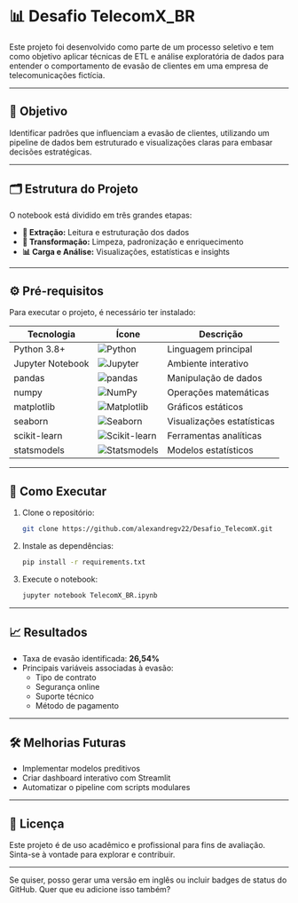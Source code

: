 # 📊 Desafio TelecomX_BR

Este projeto foi desenvolvido como parte de um processo seletivo e tem como objetivo aplicar técnicas de ETL e análise exploratória de dados para entender o comportamento de evasão de clientes em uma empresa de telecomunicações fictícia.

---

## 🧠 Objetivo

Identificar padrões que influenciam a evasão de clientes, utilizando um pipeline de dados bem estruturado e visualizações claras para embasar decisões estratégicas.

---

## 🗂 Estrutura do Projeto

O notebook está dividido em três grandes etapas:

- **📌 Extração:** Leitura e estruturação dos dados
- **🔧 Transformação:** Limpeza, padronização e enriquecimento
- **📊 Carga e Análise:** Visualizações, estatísticas e insights

---

## ⚙️ Pré-requisitos

Para executar o projeto, é necessário ter instalado:

| Tecnologia | Ícone | Descrição |
|------------|-------|-----------|
| Python 3.8+ | ![Python](https://img.shields.io/badge/Python-3.8+-blue?logo=python) | Linguagem principal |
| Jupyter Notebook | ![Jupyter](https://img.shields.io/badge/Jupyter-Notebook-orange?logo=jupyter) | Ambiente interativo |
| pandas | ![pandas](https://img.shields.io/badge/pandas-Data%20Analysis-black?logo=pandas) | Manipulação de dados |
| numpy | ![NumPy](https://img.shields.io/badge/numpy-Numerical%20Computing-blue?logo=numpy) | Operações matemáticas |
| matplotlib | ![Matplotlib](https://img.shields.io/badge/matplotlib-Visualization-yellow?logo=matplotlib) | Gráficos estáticos |
| seaborn | ![Seaborn](https://img.shields.io/badge/seaborn-Statistical%20Plots-teal?logo=python) | Visualizações estatísticas |
| scikit-learn | ![Scikit-learn](https://img.shields.io/badge/scikit--learn-Machine%20Learning-green?logo=scikit-learn) | Ferramentas analíticas |
| statsmodels | ![Statsmodels](https://img.shields.io/badge/statsmodels-Statistical%20Models-purple?logo=python) | Modelos estatísticos |

---

## 🚀 Como Executar

1. Clone o repositório:
   ```bash
   git clone https://github.com/alexandregv22/Desafio_TelecomX.git
   ```

2. Instale as dependências:
   ```bash
   pip install -r requirements.txt
   ```

3. Execute o notebook:
   ```bash
   jupyter notebook TelecomX_BR.ipynb
   ```

---

## 📈 Resultados

- Taxa de evasão identificada: **26,54%**
- Principais variáveis associadas à evasão:
  - Tipo de contrato
  - Segurança online
  - Suporte técnico
  - Método de pagamento

---

## 🛠 Melhorias Futuras

- Implementar modelos preditivos
- Criar dashboard interativo com Streamlit
- Automatizar o pipeline com scripts modulares

---

## 📄 Licença

Este projeto é de uso acadêmico e profissional para fins de avaliação. Sinta-se à vontade para explorar e contribuir.

---

Se quiser, posso gerar uma versão em inglês ou incluir badges de status do GitHub. Quer que eu adicione isso também?